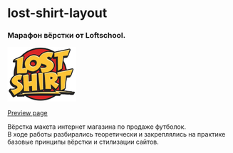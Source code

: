 # lost-shirt-layout

### Марафон вёрстки от Loftschool.




![](https://github.com/gladunvv/lost-shirt-layout/blob/master/img/content/logos/logo-main.png)

[Preview page](https://gladunvv.github.io/lost-shirt-layout/)

Вёрстка макета интернет магазина по продаже футболок.       
В ходе работы разбирались теоретически и закреплялись на практике базовые принципы 
вёрстки и стилизации сайтов. 
